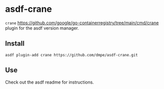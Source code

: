 # asdf-crane

`crane` <https://github.com/google/go-containerregistry/tree/main/cmd/crane> plugin for the asdf version manager.

## Install

```
asdf plugin-add crane https://github.com/dmpe/asdf-crane.git
```

## Use

Check out the asdf readme for instructions.
